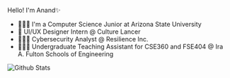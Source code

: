 Hello! I'm Anand✨
- 👨🏻‍🎓 I'm a Computer Science Junior at Arizona State University
- 🎨 UI/UX Designer Intern @ Culture Lancer
- 🧑🏻‍💻 Cybersecurity Analyst @ Resilience Inc. 
- 🧑🏻‍🏫 Undergraduate Teaching Assistant for CSE360 and FSE404 @ Ira A. Fulton Schools of Engineering

<img align="left" alt="Github Stats" src="https://github-readme-stats.vercel.app/api/top-langs/?username=amishr87&layout=compact&langs_count=6&theme=radical&border_radius=20">


<!--
amishr87/amishr87 is a ✨ special ✨ repository because its `README.md` (this file) appears on your GitHub profile.
You can click the Preview link to take a look at your changes.
--->
